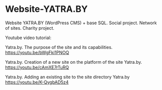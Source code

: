 # Website-YATRA.BY
Website YATRA.BY (WordPress CMS) + base SQL. Social project. Network of sites. Charity project.

Youtube video tutorial:

Yatra.by. The purpose of the site and its capabilities.
https://youtu.be/bWgFki1PNOQ

Yatra.by. Creation of a new site on the platform of the site Yatra.by.
https://youtu.be/cAmXE7rTuRQ

Yatra.by. Adding an existing site to the site directory Yatra.by
https://youtu.be/K-QygbAD5z4

